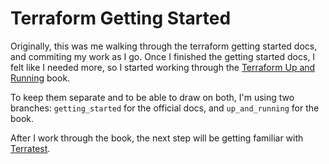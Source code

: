 # Terraform Getting Started
Originally, this was me walking through the terraform getting started docs, and commiting my work as I go. Once I finished the getting started docs, I felt like I needed more, so I started working through the [Terraform Up and Running](http://shop.oreilly.com/product/0636920061939.do) book. 

To keep them separate and to be able to draw on both, I'm using two branches: `getting_started` for the official docs, and `up_and_running` for the book.

After I work through the book, the next step will be getting familiar with [Terratest](https://github.com/gruntwork-io/terratest).
